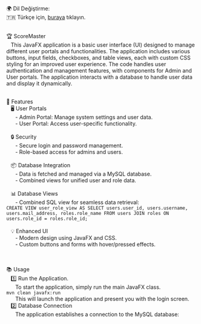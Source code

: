 🌍 Dil Değiştirme:<br>
🇹🇷 Türkçe için, [buraya](README_TR.md) tıklayın.<br><br>

🏆 ScoreMaster <br>
&nbsp;&nbsp;&nbsp;This JavaFX application is a basic user interface (UI) designed to manage different user portals and functionalities. The application includes various buttons, input fields, checkboxes, and table views, each with custom CSS styling for an improved user experience. The code handles user authentication and management features, with components for Admin and User portals. The application interacts with a database to handle user data and display it dynamically.<br><br>

🚀 Features<br>
&nbsp;&nbsp;&nbsp;🖥️ User Portals<br>
&nbsp;&nbsp;&nbsp;&nbsp;&nbsp;&nbsp;- Admin Portal: Manage system settings and user data.<br>
&nbsp;&nbsp;&nbsp;&nbsp;&nbsp;&nbsp;- User Portal: Access user-specific functionality.<br><br>
&nbsp;&nbsp;&nbsp;🔒 Security<br>
&nbsp;&nbsp;&nbsp;&nbsp;&nbsp;&nbsp;- Secure login and password management.<br>
&nbsp;&nbsp;&nbsp;&nbsp;&nbsp;&nbsp;- Role-based access for admins and users.<br><br>
&nbsp;&nbsp;&nbsp;📦 Database Integration<br>
&nbsp;&nbsp;&nbsp;&nbsp;&nbsp;&nbsp;- Data is fetched and managed via a MySQL database.<br>
&nbsp;&nbsp;&nbsp;&nbsp;&nbsp;&nbsp;- Combined views for unified user and role data.<br><br>
&nbsp;&nbsp;&nbsp;📊 Database Views<br>
&nbsp;&nbsp;&nbsp;&nbsp;&nbsp;&nbsp;- Combined SQL view for seamless data retrieval:<br>
`CREATE VIEW user_role_view AS
 SELECT users.user_id, users.username, users.mail_address, roles.role_name
 FROM users
 JOIN roles ON  users.role_id = roles.role_id;`<br><br>
&nbsp;&nbsp;&nbsp;💡 Enhanced UI<br>
&nbsp;&nbsp;&nbsp;&nbsp;&nbsp;&nbsp;- Modern design using JavaFX and CSS.<br>
&nbsp;&nbsp;&nbsp;&nbsp;&nbsp;&nbsp;- Custom buttons and forms with hover/pressed effects.<br><br><br>


📚 Usage<br>
&nbsp;&nbsp;&nbsp;1️⃣ Run the Application.<br>
&nbsp;&nbsp;&nbsp;&nbsp;&nbsp;&nbsp;To start the application, simply run the main JavaFX class.<br>
`mvn clean javafx:run`<br>
&nbsp;&nbsp;&nbsp;&nbsp;&nbsp;&nbsp;This will launch the application and present you with the login screen.<br>
&nbsp;&nbsp;&nbsp;2️⃣ Database Connection<br>
&nbsp;&nbsp;&nbsp;&nbsp;&nbsp;&nbsp;The application establishes a connection to the MySQL database:
